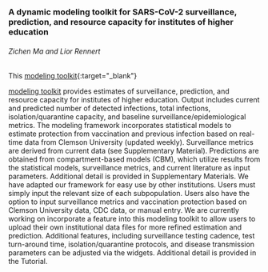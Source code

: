 ### A dynamic modeling toolkit for SARS-CoV-2 surveillance, prediction, and resource capacity for institutes of higher education

###### Zichen Ma and Lior Rennert

This [modeling toolkit](https://zmstats.shinyapps.io/CampusPrediction/){:target="_blank"}

<a href="https://zmstats.shinyapps.io/CampusPrediction/" target="_blank">modeling toolkit</a> provides estimates of surveillance, prediction, and resource capacity for institutes of higher education. Output includes current and predicted number of detected infections, total infections, isolation/quarantine capacity, and baseline surveillance/epidemiological metrics. The modeling framework incorporates statistical models to estimate protection from vaccination and previous infection based on real-time data from Clemson University (updated weekly). Surveillance metrics are derived from current data (see Supplementary Material). Predictions are obtained from compartment-based models (CBM), which utilize results from the statistical models, surveillance metrics, and current literature as input parameters. Additional detail is provided in Supplementary Materials. We have adapted our framework for easy use by other institutions. Users must simply input the relevant size of each subpopulation. Users also have the option to input surveillance metrics and vaccination protection based on Clemson University data, CDC data, or manual entry. We are currently working on incorporate a feature into this modeling toolkit to allow users to upload their own institutional data files for more refined estimation and prediction. Additional features, including surveillance testing cadence, test turn-around time, isolation/quarantine protocols, and disease transmission parameters can be adjusted via the widgets. Additional detail is provided in the Tutorial. 
